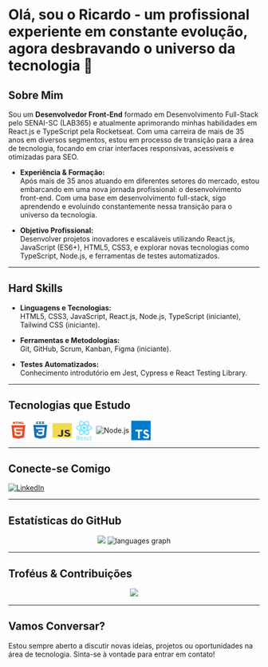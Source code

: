 # Olá, sou o Ricardo - um profissional experiente em constante evolução, agora desbravando o universo da tecnologia 👋

## Sobre Mim

Sou um **Desenvolvedor Front-End** formado em Desenvolvimento Full-Stack pelo SENAI-SC (LAB365) e atualmente aprimorando minhas habilidades em React.js e TypeScript pela Rocketseat. Com uma carreira de mais de 35 anos em diversos segmentos, estou em processo de transição para a área de tecnologia, focando em criar interfaces responsivas, acessíveis e otimizadas para SEO.

- **Experiência & Formação:**  
  Após mais de 35 anos atuando em diferentes setores do mercado, estou embarcando em uma nova jornada profissional: o desenvolvimento front-end. 
  Com uma base em desenvolvimento full-stack, sigo aprendendo e evoluindo constantemente nessa transição para o universo da tecnologia.


- **Objetivo Profissional:**  
  Desenvolver projetos inovadores e escaláveis utilizando React.js, JavaScript (ES6+), HTML5, CSS3, e explorar novas tecnologias como TypeScript, Node.js, e ferramentas de testes automatizados.

---

## Hard Skills

- **Linguagens e Tecnologias:**  
  HTML5, CSS3, JavaScript, React.js, Node.js, TypeScript (iniciante), Tailwind CSS (iniciante).

- **Ferramentas e Metodologias:**  
  Git, GitHub, Scrum, Kanban, Figma (iniciante).

- **Testes Automatizados:**  
  Conhecimento introdutório em Jest, Cypress e React Testing Library.

---

<!-- ## Projetos e Contribuições

Confira alguns dos meus projetos no GitHub que demonstram minha paixão e evolução na tecnologia:
- [Projeto 1](#) – Breve descrição do projeto.
- [Projeto 2](#) – Breve descrição do projeto.

*Estou sempre aberto a novas oportunidades de colaboração e aprendizado.*

--- -->

## Tecnologias que Estudo

<div style="display: inline-block">
  <img align="center" alt="HTML5" height="35" width="40" src="https://raw.githubusercontent.com/devicons/devicon/1119b9f84c0290e0f0b38982099a2bd027a48bf1/icons/html5/html5-plain-wordmark.svg">
  <img align="center" alt="CSS3" height="35" width="40" src="https://raw.githubusercontent.com/devicons/devicon/1119b9f84c0290e0f0b38982099a2bd027a48bf1/icons/css3/css3-plain-wordmark.svg">
  <img align="center" alt="JavaScript" height="30" width="40" src="https://raw.githubusercontent.com/devicons/devicon/1119b9f84c0290e0f0b38982099a2bd027a48bf1/icons/javascript/javascript-original.svg">
  <img align="center" alt="React.js" height="40" width="40" src="https://raw.githubusercontent.com/devicons/devicon/1119b9f84c0290e0f0b38982099a2bd027a48bf1/icons/react/react-original-wordmark.svg">
  <img align="center" alt="Node.js" height="40" width="40" src="https://icon-library.com/images/node-js-icon/node-js-icon-11.jpg">
  <img align="center" alt="TypeScript" height="40" width="40" src="https://raw.githubusercontent.com/devicons/devicon/master/icons/typescript/typescript-original.svg">
</div>

---

## Conecte-se Comigo

<div>
  <a href="https://www.linkedin.com/in/ricardo-werner" target="_blank">
    <img src="https://img.shields.io/badge/-LinkedIn-%230077B5?style=for-the-badge&logo=linkedin&logoColor=white" alt="LinkedIn">
  </a>
</div>

---

## Estatísticas do GitHub

<div align="center">
  <img height="200" src="https://github-readme-stats.vercel.app/api?username=ricardo-werner&show_icons=true&theme=moltack&include_all_commits=true&count_private=true" />
  <img src="https://github-readme-stats.vercel.app/api/top-langs?username=ricardo-werner&locale=pt-br&hide_title=false&layout=compact&card_width=320&langs_count=10&theme=codeSTACKr&hide_border=false&order=2" height="200" alt="languages graph"  />
</div>

---

## Troféus & Contribuições

<!-- Se você instalar e configurar o GitHub Profile Trophy, esta seção exibirá seus troféus -->
<div align="center">
  <img src="https://github-profile-trophy.vercel.app/?username=ricardo-werner&theme=onedark"/>
</div>

---

## Vamos Conversar?

Estou sempre aberto a discutir novas ideias, projetos ou oportunidades na área de tecnologia. Sinta-se à vontade para entrar em contato!
